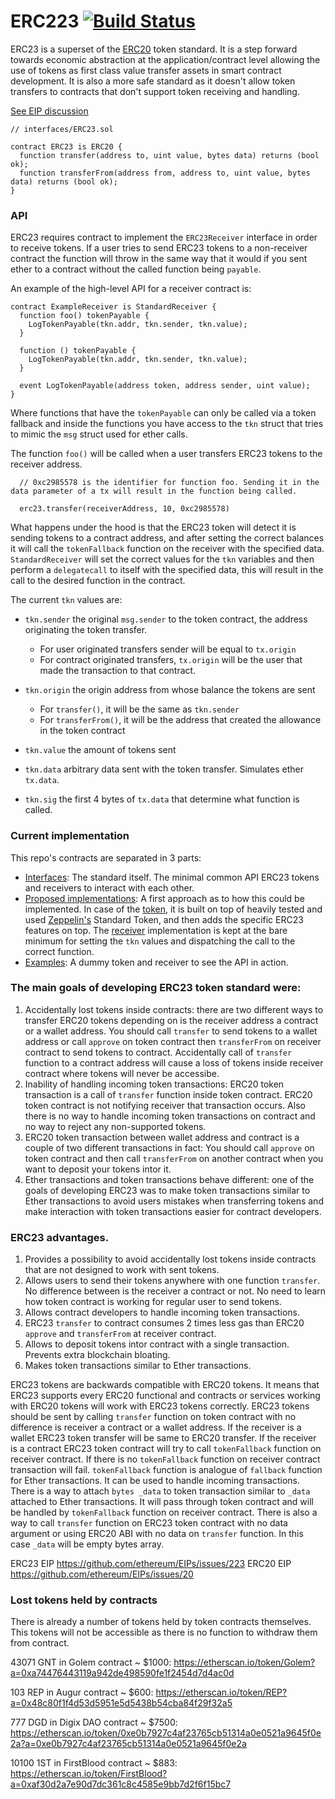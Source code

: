# ERC223 [![Build Status](https://img.shields.io/travis/chatch/ERC223.svg?branch=master&style=flat-square)](https://travis-ci.org/chatch/ERC223)

ERC23 is a superset of the [ERC20](https://github.com/ethereum/EIPs/issues/20) token standard. It is a step forward towards economic abstraction at the application/contract level allowing the use of tokens as first class value transfer assets in smart contract development. It is also a more safe standard as it doesn't allow token transfers to contracts that don't support token receiving and handling.

[See EIP discussion](https://github.com/ethereum/EIPs/issues/223)

```solidity
// interfaces/ERC23.sol

contract ERC23 is ERC20 {
  function transfer(address to, uint value, bytes data) returns (bool ok);
  function transferFrom(address from, address to, uint value, bytes data) returns (bool ok);
}
```

### API

ERC23 requires contract to implement the `ERC23Receiver` interface in order to receive tokens. If a user tries to send ERC23 tokens to a non-receiver contract the function will throw in the same way that it would if you sent ether to a contract without the called function being `payable`.

An example of the high-level API for a receiver contract is:

```solidity
contract ExampleReceiver is StandardReceiver {
  function foo() tokenPayable {
    LogTokenPayable(tkn.addr, tkn.sender, tkn.value);
  }

  function () tokenPayable {
    LogTokenPayable(tkn.addr, tkn.sender, tkn.value);
  }

  event LogTokenPayable(address token, address sender, uint value);
}
```

Where functions that have the `tokenPayable` can only be called via a token fallback and inside the functions you have access to the `tkn` struct that tries to mimic the `msg` struct used for ether calls.

The function `foo()` will be called when a user transfers ERC23 tokens to the receiver address.

```solidity
  // 0xc2985578 is the identifier for function foo. Sending it in the data parameter of a tx will result in the function being called.

  erc23.transfer(receiverAddress, 10, 0xc2985578)
```

What happens under the hood is that the ERC23 token will detect it is sending tokens to a contract address, and after setting the correct balances it will call the `tokenFallback` function on the receiver with the specified data. `StandardReceiver` will set the correct values for the `tkn` variables and then perform a `delegatecall` to itself with the specified data, this will result in the call to the desired function in the contract.

The current `tkn` values are:

- `tkn.sender` the original `msg.sender` to the token contract, the address originating the token transfer.
  - For user originated transfers sender will be equal to `tx.origin`
  - For contract originated transfers, `tx.origin` will be the user that made the transaction to that contract.

- `tkn.origin` the origin address from whose balance the tokens are sent
  - For `transfer()`, it will be the same as `tkn.sender`
  - For `transferFrom()`, it will be the address that created the allowance in the token contract

- `tkn.value` the amount of tokens sent
- `tkn.data` arbitrary data sent with the token transfer. Simulates ether `tx.data`.
- `tkn.sig` the first 4 bytes of `tx.data` that determine what function is called.

### Current implementation

This repo's contracts are separated in 3 parts:

- [Interfaces](/contracts/interface): The standard itself. The minimal common API ERC23 tokens and receivers to interact with each other.
- [Proposed implementations](/contracts/implementation): A first approach as to how this could be implemented. In case of the [token](/contracts/implementation/Standard23Token.sol), it is built on top of heavily tested and used [Zeppelin's](http://openzeppelin.org) Standard Token, and then adds the specific ERC23 features on top. The [receiver](/contracts/implementation/StandardReceiver.sol) implementation is kept at the bare minimum for setting the `tkn` values and dispatching the call to the correct function.
- [Examples](/contracts/example): A dummy token and receiver to see the API in action.

### The main goals of developing ERC23 token standard were:
  1. Accidentally lost tokens inside contracts: there are two different ways to transfer ERC20 tokens depending on is the receiver address a contract or a wallet address. You should call `transfer` to send tokens to a wallet address or call `approve` on token contract then `transferFrom` on receiver contract to send tokens to contract. Accidentally call of `transfer` function to a contract address will cause a loss of tokens inside receiver contract where tokens will never be accessibe.
  2. Inability of handling incoming token transactions: ERC20 token transaction is a call of `transfer` function inside token contract. ERC20 token contract is not notifying receiver that transaction occurs. Also there is no way to handle incoming token transactions on contract and no way to reject any non-supported tokens.
  3. ERC20 token transaction between wallet address and contract is a couple of two different transactions in fact: You should call `approve` on token contract and then call `transferFrom` on another contract when you want to deposit your tokens intor it.
  4. Ether transactions and token transactions behave different: one of the goals of developing ERC23 was to make token transactions similar to Ether transactions to avoid users mistakes when transferring tokens and make interaction with token transactions easier for contract developers.

### ERC23 advantages.
  1. Provides a possibility to avoid accidentally lost tokens inside contracts that are not designed to work with sent tokens.
  2. Allows users to send their tokens anywhere with one function `transfer`. No difference between is the receiver a contract or not. No need to learn how token contract is working for regular user to send tokens.
  3. Allows contract developers to handle incoming token transactions.
  4. ERC23 `transfer` to contract consumes 2 times less gas than ERC20 `approve` and `transferFrom` at receiver contract.
  5. Allows to deposit tokens intor contract with a single transaction. Prevents extra blockchain bloating.
  6. Makes token transactions similar to Ether transactions.

  ERC23 tokens are backwards compatible with ERC20 tokens. It means that ERC23 supports every ERC20 functional and contracts or services working with ERC20 tokens will work with ERC23 tokens correctly.
ERC23 tokens should be sent by calling `transfer` function on token contract with no difference is receiver a contract or a wallet address. If the receiver is a wallet ERC23 token transfer will be same to ERC20 transfer. If the receiver is a contract ERC23 token contract will try to call `tokenFallback` function on receiver contract. If there is no `tokenFallback` function on receiver contract transaction will fail. `tokenFallback` function is analogue of `fallback` function for Ether transactions. It can be used to handle incoming transactions. There is a way to attach `bytes _data` to token transaction similar to `_data` attached to Ether transactions. It will pass through token contract and will be handled by `tokenFallback` function on receiver contract. There is also a way to call `transfer` function on ERC23 token contract with no data argument or using ERC20 ABI with no data on `transfer` function. In this case `_data` will be empty bytes array.

ERC23 EIP https://github.com/ethereum/EIPs/issues/223
ERC20 EIP https://github.com/ethereum/EIPs/issues/20

 ### Lost tokens held by contracts
There is already a number of tokens held by token contracts themselves. This tokens will not be accessible as there is no function to withdraw them from contract.

43071 GNT in Golem contract ~ $1000:
https://etherscan.io/token/Golem?a=0xa74476443119a942de498590fe1f2454d7d4ac0d

103 REP in Augur contract ~ $600:
https://etherscan.io/token/REP?a=0x48c80f1f4d53d5951e5d5438b54cba84f29f32a5

777 DGD in Digix DAO contract ~ $7500:
https://etherscan.io/token/0xe0b7927c4af23765cb51314a0e0521a9645f0e2a?a=0xe0b7927c4af23765cb51314a0e0521a9645f0e2a

10100  1ST in FirstBlood contract ~ $883:
https://etherscan.io/token/FirstBlood?a=0xaf30d2a7e90d7dc361c8c4585e9bb7d2f6f15bc7
